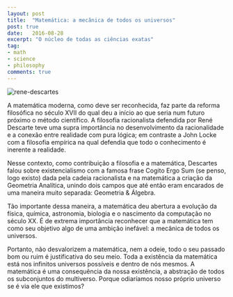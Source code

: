 ```yaml
---
layout: post
title:  "Matemática: a mecânica de todos os universos"
post: true
date:   2016-08-28
excerpt: "O núcleo de todas as ciências exatas"
tag:
- math
- science
- philosophy
comments: true
---
```


![rene-descartes](https://upload.wikimedia.org/wikipedia/commons/7/73/Frans_Hals_-_Portret_van_Ren%C3%A9_Descartes.jpg)

A matemática moderna, como deve ser reconhecida, faz parte da reforma filosófica no século XVII do qual deu a início ao que seria num futuro próximo o método científico. A filosofia racionalista defendida por René Descarte teve uma supra importância no desenvolvimento da racionalidade e a conexão entre realidade com pura lógica; em contraste a John Locke com a filosofia empírica na qual defendia que todo o conhecimento é inerente a realidade.

Nesse contexto, como contribuição a filosofia e a matemática, Descartes falou sobre existencialismo com a famosa frase Cogito Ergo Sum (se penso, logo existo) dada pela cadeia racionalista e na matemática a criação da Geometria Analítica, unindo dois campos que até então eram encarados de uma maneira muito separada: Geometria & Álgebra.

Tão importante dessa maneira, a matemática deu abertura a evolução da física, química, astronomia, biologia e o nascimento da computação no século XX. É de extrema importância reconhecer que a matemática tem como seu objetivo algo de uma ambição inefável: a mecânica de todos os universos.

Portanto, não desvalorizem a matemática, nem a odeie, todo o seu passado bom ou ruim é justificativa do seu meio. Toda a existência da matemática está nos infinitos universos possíveis e dentro de nós mesmos. A matemática é uma consequência da nossa existência, a abstração de todos os subconjuntos do multiverso. Porque odiaríamos nosso próprio universo se é via ele que existimos?
